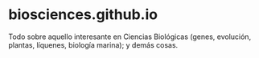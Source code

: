 # biosciences.github.io
Todo sobre aquello interesante en Ciencias Biológicas (genes, evolución, plantas, líquenes, biología marina); y demás cosas. 
